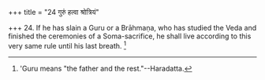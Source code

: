 +++
title = "24 गुरुं हत्वा श्रोत्रियं"

+++
24. If he has slain a Guru or a Brāhmaṇa, who has studied the Veda and finished the ceremonies of a Soma-sacrifice, he shall live according to this very same rule until his last breath. [^11] 


[^11]:  'Guru means "the father and the rest."--Haradatta.
